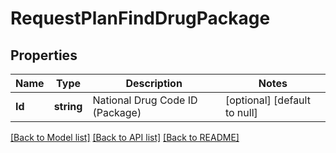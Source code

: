 # RequestPlanFindDrugPackage

## Properties
Name | Type | Description | Notes
------------ | ------------- | ------------- | -------------
**Id** | **string** | National Drug Code ID (Package) | [optional] [default to null]

[[Back to Model list]](../README.md#documentation-for-models) [[Back to API list]](../README.md#documentation-for-api-endpoints) [[Back to README]](../README.md)



